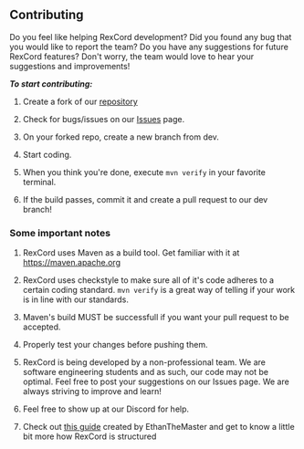 ## Contributing

Do you feel like helping RexCord development? Did you found any bug that you would like to report the team? Do you have any suggestions for future RexCord features? Don't worry, the team would love to hear your suggestions and improvements!

***To start contributing:***

1. Create a fork of our [repository](https://github.com/Pedro12909/RexCord.git)

2. Check for bugs/issues on our [Issues](https://github.com/Pedro12909/RexCord/issues) page.

3. On your forked repo, create a new branch from dev.

4. Start coding.

5. When you think you're done, execute `mvn verify` in your favorite terminal.

6. If the build passes, commit it and create a pull request to our dev branch!

### Some important notes

1. RexCord uses Maven as a build tool. Get familiar with it at https://maven.apache.org

2. RexCord uses checkstyle to make sure all of it's code adheres to a certain coding standard. `mvn verify` is a great way of telling if your work is in line with our standards.

3. Maven's build MUST be successfull if you want your pull request to be accepted.

4. Properly test your changes before pushing them.

5. RexCord is being developed by a non-professional team. We are software engineering students and as such, our code may not be optimal. Feel free to post your suggestions on our Issues page. We are always striving to improve and learn!

6. Feel free to show up at our Discord for help.

7. Check out [this guide](https://github.com/Pedro12909/RexCord/wiki/Basic-Rundown-of-Rexcord's-Structure) created by EthanTheMaster and get to know a little bit more how RexCord is structured
